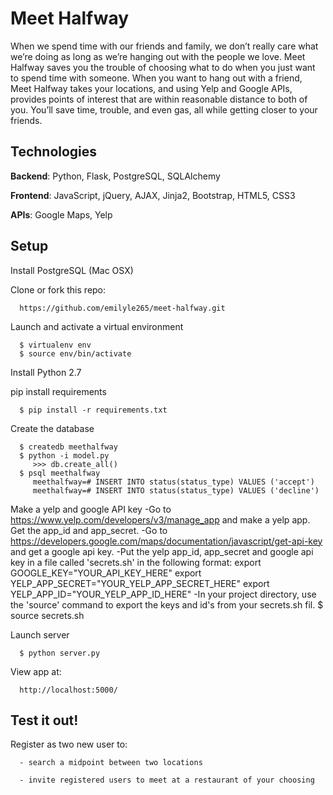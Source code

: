 # Meet Halfway

When we spend time with our friends and family, we don’t really care what we’re doing as long as we’re hanging out with the people we love. Meet Halfway saves you the trouble of choosing what to do when you just want to spend time with someone. When you want to hang out with a friend, Meet Halfway takes your locations, and using Yelp and Google APIs, provides points of interest that are within reasonable distance to both of you. You’ll save time, trouble, and even gas, all while getting closer to your friends.

## Technologies ##

   **Backend**: Python, Flask, PostgreSQL, SQLAlchemy

   **Frontend**: JavaScript, jQuery, AJAX, Jinja2, Bootstrap, HTML5, CSS3

   **APIs**: Google Maps, Yelp

## Setup ##

   Install PostgreSQL (Mac OSX)

   Clone or fork this repo:

      https://github.com/emilyle265/meet-halfway.git

   Launch and activate a virtual environment

      $ virtualenv env
      $ source env/bin/activate

   Install Python 2.7

   pip install requirements
        
      $ pip install -r requirements.txt

   Create the database

      $ createdb meethalfway
      $ python -i model.py
         >>> db.create_all()
      $ psql meethalfway
         meethalfway=# INSERT INTO status(status_type) VALUES ('accept')
         meethalfway=# INSERT INTO status(status_type) VALUES ('decline')

   Make a yelp and google API key
      -Go to https://www.yelp.com/developers/v3/manage_app and make a yelp app. Get the app_id and app_secret.
      -Go to https://developers.google.com/maps/documentation/javascript/get-api-key and get a google api key.
      -Put the yelp app_id, app_secret and google api key in a file called 'secrets.sh' in the following format:
         export GOOGLE_KEY="YOUR_API_KEY_HERE"
         export YELP_APP_SECRET="YOUR_YELP_APP_SECRET_HERE"
         export YELP_APP_ID="YOUR_YELP_APP_ID_HERE"
      -In your project directory, use the 'source' command to export the keys and id's from your secrets.sh fil.
         $ source secrets.sh


   Launch server

      $ python server.py

   View app at:
    
      http://localhost:5000/

## Test it out! ##

   Register as two new user to:
   
      - search a midpoint between two locations 
      
      - invite registered users to meet at a restaurant of your choosing

     
